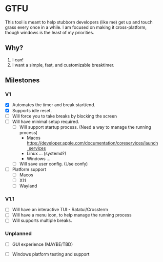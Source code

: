 # GTFU 

This tool is meant to help stubborn developers (like me) get up and touch grass every once in a while.
I am focused on making it cross-platform, though windows is the least of my priorities.

## Why?

1. I can!
2. I want a simple, fast, and customizable breaktimer.

## Milestones

### V1
- [X] Automates the timer and break start/end.
- [X] Supports idle reset.
- [ ] Will force you to take breaks by blocking the screen
- [ ] Will have minimal setup required.
    - [ ] Will support startup process. (Need a way to manage the running process)
        - Macos https://developer.apple.com/documentation/coreservices/launch_services
        - Linux ... (systemd?)
        - Windows ...
    - [ ] Will save user config. (Use confy)
- [ ] Platform support
    - [ ] Macos
    - [ ] X11
    - [ ] Wayland

### V1.1
- [ ] Will have an interactive TUI - Ratatui/Crossterm
- [ ] Will have a menu icon, to help manage the running process
- [ ] Will supports multiple breaks.

### Unplanned
- [ ] GUI experience (MAYBE/TBD)
- [ ] Windows platform testing and support


